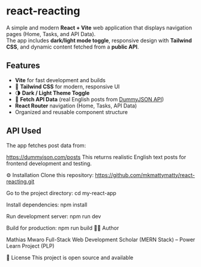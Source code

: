 # react-reacting
A simple and modern **React + Vite** web application that displays navigation pages (Home, Tasks, and API Data).  
The app includes **dark/light mode toggle**, responsive design with **Tailwind CSS**, and dynamic content fetched from a **public API**.


##  Features

-  **Vite** for fast development and builds  
- 🎨 **Tailwind CSS** for modern, responsive UI  
- 🌗 **Dark / Light Theme Toggle**  
- 🔄 **Fetch API Data** (real English posts from [DummyJSON API](https://dummyjson.com/posts))  
-  **React Router** navigation (Home, Tasks, API Data)  
-  Organized and reusable component structure  

##  API Used

The app fetches post data from:

https://dummyjson.com/posts
This returns realistic English text posts for frontend development and testing.

⚙️ Installation
Clone this repository:
https://github.com/mkmattymatty/react-reacting.git

Go to the project directory:
cd my-react-app

Install dependencies:
npm install

Run development server:
npm run dev

Build for production:
npm run build
👨‍💻 Author

Mathias Mwaro
Full-Stack Web Development Scholar (MERN Stack) – Power Learn Project (PLP)

🪪 License
This project is open source and available
